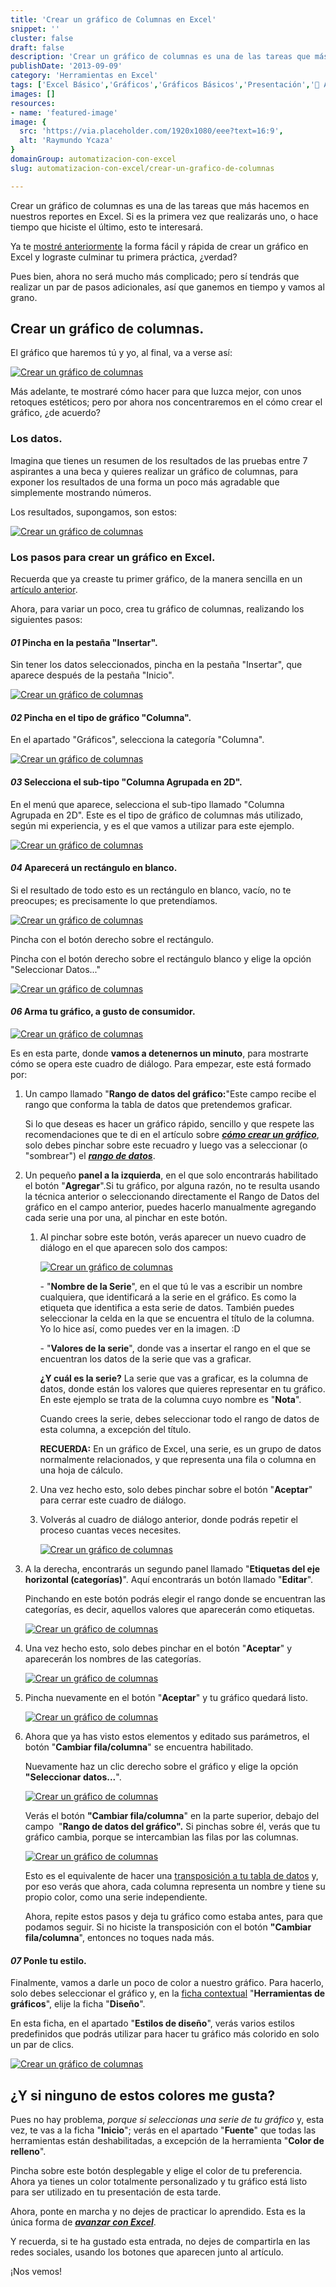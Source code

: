 ```yaml
---
title: 'Crear un gráfico de Columnas en Excel'
snippet: ''
cluster: false
draft: false 
description: 'Crear un gráfico de columnas es una de las tareas que más hacemos en nuestros reportes en Excel. Si estás fuera de práctica, no te puedes perder esto.'
publishDate: '2013-09-09'
category: 'Herramientas en Excel'
tags: ['Excel Básico','Gráficos','Gráficos Básicos','Presentación','🤖 Automatización con Excel']
images: []
resources: 
- name: 'featured-image'
image: {
  src: 'https://via.placeholder.com/1920x1080/eee?text=16:9',
  alt: 'Raymundo Ycaza'
}
domainGroup: automatizacion-con-excel
slug: automatizacion-con-excel/crear-un-grafico-de-columnas

---
```


Crear un gráfico de columnas es una de las tareas que más hacemos en nuestros reportes en Excel. Si es la primera vez que realizarás uno, o hace tiempo que hiciste el último, esto te interesará.

Ya te [mostré anteriormente](http://raymundoycaza.com/como-crear-un-grafico-en-excel/ "Cómo crear un Gráfico en Excel") la forma fácil y rápida de crear un gráfico en Excel y lograste culminar tu primera práctica, ¿verdad?

Pues bien, ahora no será mucho más complicado; pero sí tendrás que realizar un par de pasos adicionales, así que ganemos en tiempo y vamos al grano.

## Crear un gráfico de columnas.

El gráfico que haremos tú y yo, al final, va a verse así:

[![Crear un gráfico de columnas](images/20130908-crear-un-grafico-de-columna-000097.png)](http://raymundoycaza.com/wp-content/uploads/20130908-crear-un-grafico-de-columna-000097.png)

Más adelante, te mostraré cómo hacer para que luzca mejor, con unos retoques estéticos; pero por ahora nos concentraremos en el cómo crear el gráfico, ¿de acuerdo?

### Los datos.

Imagina que tienes un resumen de los resultados de las pruebas entre 7 aspirantes a una beca y quieres realizar un gráfico de columnas, para exponer los resultados de una forma un poco más agradable que simplemente mostrando números.

Los resultados, supongamos, son estos:

[![Crear un gráfico de columnas](images/20130908-crear-un-grafico-de-columnas-000098.png)](http://raymundoycaza.com/wp-content/uploads/20130908-crear-un-grafico-de-columnas-000098.png)

### Los pasos para crear un gráfico en Excel.

Recuerda que ya creaste tu primer gráfico, de la manera sencilla en un [artículo anterior](http://raymundoycaza.com/como-crear-un-grafico-en-excel/ "Cómo crear un Gráfico en Excel").

Ahora, para variar un poco, crea tu gráfico de columnas, realizando los siguientes pasos:

#### _01_ Pincha en la pestaña "Insertar".

Sin tener los datos seleccionados, pincha en la pestaña "Insertar", que aparece después de la pestaña "Inicio".

[![Crear un gráfico de columnas](images/20130908-crear-un-grafico-de-columnas-000099.png)](http://raymundoycaza.com/wp-content/uploads/20130908-crear-un-grafico-de-columnas-000099.png)

#### _02_ Pincha en el tipo de gráfico "Columna".

En el apartado "Gráficos", selecciona la categoría "Columna".

[![Crear un gráfico de columnas](images/20130908-crear-un-grafico-de-columnas-000100.png)](http://raymundoycaza.com/wp-content/uploads/20130908-crear-un-grafico-de-columnas-000100.png)

#### _03_ Selecciona el sub-tipo "Columna Agrupada en 2D".

En el menú que aparece, selecciona el sub-tipo llamado "Columna Agrupada en 2D". Este es el tipo de gráfico de columnas más utilizado, según mi experiencia, y es el que vamos a utilizar para este ejemplo.

[![Crear un gráfico de columnas](images/20130908-crear-un-grafico-de-columnas-000101.png)](http://raymundoycaza.com/wp-content/uploads/20130908-crear-un-grafico-de-columnas-000101.png)

#### _04_ Aparecerá un rectángulo en blanco.

Si el resultado de todo esto es un rectángulo en blanco, vacío, no te preocupes; es precisamente lo que pretendíamos.

[![Crear un gráfico de columnas](images/20130908-crear-un-grafico-de-columnas-000102.png)](http://raymundoycaza.com/wp-content/uploads/20130908-crear-un-grafico-de-columnas-000102.png)

Pincha con el botón derecho sobre el rectángulo.

Pincha con el botón derecho sobre el rectángulo blanco y elige la opción "Seleccionar Datos..."

[![Crear un gráfico de columnas](images/20130908-crear-un-grafico-de-columnas-000103.png)](http://raymundoycaza.com/wp-content/uploads/20130908-crear-un-grafico-de-columnas-000103.png)

#### _06_ Arma tu gráfico, a gusto de consumidor.

[![Crear un gráfico de columnas](images/20130908-crear-un-grafico-de-columnas-000104.png)](http://raymundoycaza.com/wp-content/uploads/20130908-crear-un-grafico-de-columnas-000104.png)

Es en esta parte, donde **vamos a detenernos un minuto**, para mostrarte cómo se opera este cuadro de diálogo. Para empezar, este está formado por:

1. Un campo llamado "**Rango de datos del gráfico:**"Este campo recibe el rango que conforma la tabla de datos que pretendemos graficar.
    
    Si lo que deseas es hacer un gráfico rápido, sencillo y que respete las recomendaciones que te di en el artículo sobre _**[cómo crear un gráfico](http://raymundoycaza.com/como-crear-un-grafico-en-excel/ "Cómo crear un Gráfico en Excel")**_, solo debes pinchar sobre este recuadro y luego vas a seleccionar (o "sombrear") el _**[rango de datos](http://raymundoycaza.com/que-es-un-rango-en-excel/ "Entonces, ¿qué es un rango en Excel?")**_.
    
2. Un pequeño **panel a la izquierda**, en el que solo encontrarás habilitado el botón "**Agregar**".Si tu gráfico, por alguna razón, no te resulta usando la técnica anterior o seleccionando directamente el Rango de Datos del gráfico en el campo anterior, puedes hacerlo manualmente agregando cada serie una por una, al pinchar en este botón.
    
    1. Al pinchar sobre este botón, verás aparecer un nuevo cuadro de diálogo en el que aparecen solo dos campos:
        
        [![Crear un gráfico de columnas](images/20130908-crear-un-grafico-de-columnas-000105.png)](http://raymundoycaza.com/wp-content/uploads/20130908-crear-un-grafico-de-columnas-000105.png)
        
        \- "**Nombre de la Serie**", en el que tú le vas a escribir un nombre cualquiera, que identificará a la serie en el gráfico. Es como la etiqueta que identifica a esta serie de datos. También puedes seleccionar la celda en la que se encuentra el título de la columna. Yo lo hice así, como puedes ver en la imagen. :D
        
        \- "**Valores de la serie**", donde vas a insertar el rango en el que se encuentran los datos de la serie que vas a graficar.
        
        **¿Y cuál es la serie?** La serie que vas a graficar, es la columna de datos, donde están los valores que quieres representar en tu gráfico. En este ejemplo se trata de la columna cuyo nombre es "**Nota**".
        
        Cuando crees la serie, debes seleccionar todo el rango de datos de esta columna, a excepción del título.
        
        **RECUERDA:** En un gráfico de Excel, una serie, es un grupo de datos normalmente relacionados, y que representa una fila o columna en una hoja de cálculo.
        
    2. Una vez hecho esto, solo debes pinchar sobre el botón "**Aceptar**" para cerrar este cuadro de diálogo.
        
    3. Volverás al cuadro de diálogo anterior, donde podrás repetir el proceso cuantas veces necesites.
        
        [![Crear un gráfico de columnas](images/20130908-crear-un-grafico-de-columnas-000106.png)](http://raymundoycaza.com/wp-content/uploads/20130908-crear-un-grafico-de-columnas-000106.png)
3. A la derecha, encontrarás un segundo panel llamado "**Etiquetas del eje horizontal (categorías)**". Aquí encontrarás un botón llamado "**Editar**".
    
    Pinchando en este botón podrás elegir el rango donde se encuentran las categorías, es decir, aquellos valores que aparecerán como etiquetas.
    
    [![Crear un gráfico de columnas](images/20130908-crear-un-grafico-de-columnas-000107.png)](http://raymundoycaza.com/wp-content/uploads/20130908-crear-un-grafico-de-columnas-000107.png)
4. Una vez hecho esto, solo debes pinchar en el botón "**Aceptar**" y aparecerán los nombres de las categorías.
    
    [![Crear un gráfico de columnas](images/20130908-crear-un-grafico-de-columnas-000108.png)](http://raymundoycaza.com/wp-content/uploads/20130908-crear-un-grafico-de-columnas-000108.png)
5. Pincha nuevamente en el botón "**Aceptar**" y tu gráfico quedará listo.
    
    [![Crear un gráfico de columnas](images/20130908-crear-un-grafico-de-columnas-000109.png)](http://raymundoycaza.com/wp-content/uploads/20130908-crear-un-grafico-de-columnas-000109.png)
6. Ahora que ya has visto estos elementos y editado sus parámetros, el botón "**Cambiar fila/columna**" se encuentra habilitado.
    
    Nuevamente haz un clic derecho sobre el gráfico y elige la opción **"Seleccionar datos...**".
    
    [![Crear un gráfico de columnas](images/20130908-crear-un-grafico-de-columnas-000110.png)](http://raymundoycaza.com/wp-content/uploads/20130908-crear-un-grafico-de-columnas-000110.png)
    
    Verás el botón **"Cambiar fila/columna**" en la parte superior, debajo del campo  "**Rango de datos del gráfico".** Si pinchas sobre él, verás que tu gráfico cambia, porque se intercambian las filas por las columnas.
    
    [![Crear un gráfico de columnas](images/20130908-crear-un-grafico-de-columnas-000111.png)](http://raymundoycaza.com/wp-content/uploads/20130908-crear-un-grafico-de-columnas-000111.png)
    
    Esto es el equivalente de hacer una [transposición a tu tabla de datos](http://raymundoycaza.com/como-transponer-en-excel/ "Cómo transponer en Excel (de vertical a horizontal)") y, por eso verás que ahora, cada columna representa un nombre y tiene su propio color, como una serie independiente.
    
    Ahora, repite estos pasos y deja tu gráfico como estaba antes, para que podamos seguir. Si no hiciste la transposición con el botón **"Cambiar fila/columna**", entonces no toques nada más.
    

#### _07_ Ponle tu estilo.

Finalmente, vamos a darle un poco de color a nuestro gráfico. Para hacerlo, solo debes seleccionar el gráfico y, en la [ficha contextual](http://raymundoycaza.com/que-son-las-fichas-contextuales-en-excel/ "¿Qué son las Fichas Contextuales en Excel?") "**Herramientas de gráficos**", elije la ficha "**Diseño**".

En esta ficha, en el apartado "**Estilos de diseño**", verás varios estilos predefinidos que podrás utilizar para hacer tu gráfico más colorido en solo un par de clics.

[![Crear un gráfico de columnas](images/20130908-crear-un-grafico-de-columnas-000112.png)](http://raymundoycaza.com/wp-content/uploads/20130908-crear-un-grafico-de-columnas-000112.png)

## ¿Y si ninguno de estos colores me gusta?

Pues no hay problema, _porque si seleccionas una serie de tu gráfico_ y, esta vez, te vas a la ficha "**Inicio**"; verás en el apartado "**Fuente**" que todas las herramientas están deshabilitadas, a excepción de la herramienta "**Color de relleno**".

Pincha sobre este botón desplegable y elige el color de tu preferencia. Ahora ya tienes un color totalmente personalizado y tu gráfico está listo para ser utilizado en tu presentación de esta tarde.

Ahora, ponte en marcha y no dejes de practicar lo aprendido. Esta es la única forma de _[**avanzar con Excel**](http://raymundoycaza.com/cursos-gratuitos-de-excel/ "Curso de Excel")_.

Y recuerda, si te ha gustado esta entrada, no dejes de compartirla en las redes sociales, usando los botones que aparecen junto al artículo.

¡Nos vemos!
